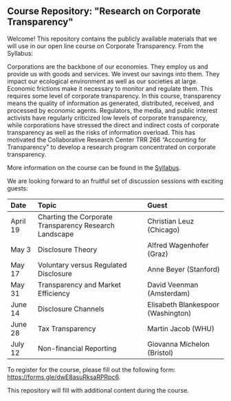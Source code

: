 ## Course Repository: "Research on Corporate Transparency"

Welcome! This repository contains the publicly available materials that we will use in our open line course on Corporate Transparency. From the Syllabus:

Corporations are the backbone of our economies. They employ us and provide us with goods and services. We invest our savings into them. They impact our ecological environment as well as our societies at large. Economic frictions make it necessary to monitor and regulate them. This requires some level of corporate transparency. In this course, transparency means the quality of information as generated, distributed, received, and processed by economic agents. Regulators, the media, and public interest activists have regularly criticized low levels of corporate transparency, while corporations have stressed the direct and indirect costs of corporate transparency as well as the risks of information overload. This has motivated the Collaborative Research Center TRR 266 “Accounting for Transparency” to develop a research program concentrated on corporate transparency.

More information on the course can be found in the [Syllabus](../blob/main/rescorptrans_syllabus.pdf).

We are looking forward to an fruitful set of discussion sessions with exciting guests:

| Date | Topic | Guest|
|:-----|:------|:-----|
|April 19 | Charting the Corporate Transparency Research Landscape | Christian Leuz (Chicago) |
|May 3 | Disclosure Theory | Alfred Wagenhofer (Graz) |
|May 17 | Voluntary versus Regulated Disclosure | Anne Beyer (Stanford) |
|May 31 | Transparency and Market Efficiency | David Veenman (Amsterdam) |
|June 14 | Disclosure Channels | Elisabeth Blankespoor (Washington) |
|June 28 | Tax Transparency	| Martin Jacob (WHU) | 
|July 12 | Non-financial Reporting | Giovanna Michelon (Bristol) |

To register for the course, please fill out the following form: https://forms.gle/dwE8asuRksaRPRpc6.

This repository will fill with additional content during the course.
